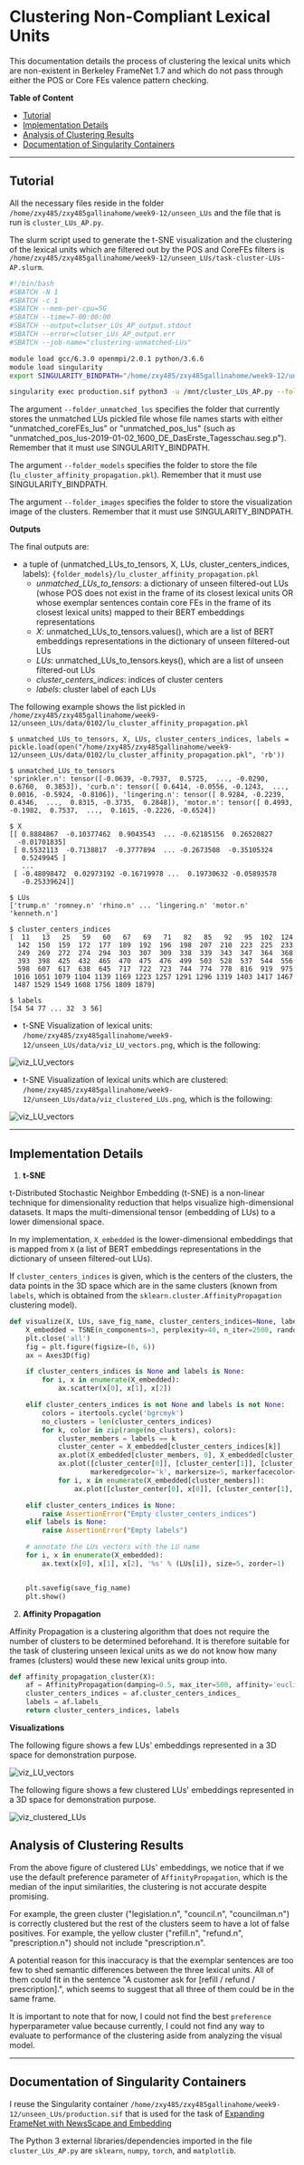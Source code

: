 # Clustering Non-Compliant Lexical Units

This documentation details the process of clustering the lexical units which are non-existent in Berkeley FrameNet 1.7 and which do not pass through either the POS or Core FEs valence pattern checking.

**Table of Content**
- [Tutorial](#tutorial)
- [Implementation Details](#implementation-details)
- [Analysis of Clustering Results](#analysis-of-clustering-results)
- [Documentation of Singularity Containers](#documentation-of-singularity-containers)

---
## Tutorial
All the necessary files reside in the folder `/home/zxy485/zxy485gallinahome/week9-12/unseen_LUs` and the file that is run is `cluster_LUs_AP.py`.

The slurm script used to generate the t-SNE visualization and the clustering of the lexical units which are filtered out by the POS and CoreFEs filters is `/home/zxy485/zxy485gallinahome/week9-12/unseen_LUs/task-cluster-LUs-AP.slurm`.

```bash
#!/bin/bash
#SBATCH -N 1
#SBATCH -c 1
#SBATCH --mem-per-cpu=5G
#SBATCH --time=7-00:00:00
#SBATCH --output=clutser_LUs_AP_output.stdout
#SBATCH --error=clutser_LUs_AP_output.err
#SBATCH --job-name="clustering-unmatched-LUs"

module load gcc/6.3.0 openmpi/2.0.1 python/3.6.6
module load singularity
export SINGULARITY_BINDPATH="/home/zxy485/zxy485gallinahome/week9-12/unseen_LUs:/mnt"

singularity exec production.sif python3 -u /mnt/cluster_LUs_AP.py --folder_unmatched_lus="/mnt/data/0102" --folder_models="/mnt/data/0102" --folder_images="/mnt/data" > './data/0102/clutser_LUs_AP_output.out'
```

The argument `--folder_unmatched_lus` specifies the folder that currently stores the unmatched LUs pickled file whose file names starts with either "unmatched_coreFEs_lus" or "unmatched_pos_lus" (such as "unmatched_pos_lus-2019-01-02_1600_DE_DasErste_Tagesschau.seg.p"). Remember that it must use SINGULARITY_BINDPATH.

The argument `--folder_models` specifies the folder to store the file (`lu_cluster_affinity_propagation.pkl`). Remember that it must use SINGULARITY_BINDPATH.

The argument `--folder_images` specifies the folder to store the visualization image of the clusters. Remember that it must use SINGULARITY_BINDPATH.

**Outputs**

The final outputs are:

- a tuple of (unmatched_LUs_to_tensors, X, LUs, cluster_centers_indices, labels): `{folder_models}/lu_cluster_affinity_propagation.pkl`
  - *unmatched_LUs_to_tensors*: a dictionary of unseen filtered-out LUs (whose POS does not exist in the frame of its closest lexical units OR whose exemplar sentences contain core FEs in the frame of its closest lexical units) mapped to their BERT embeddings representations
  - *X*: unmatched_LUs_to_tensors.values(), which are a list of BERT embeddings representations in the dictionary of unseen filtered-out LUs
  - *LUs*: unmatched_LUs_to_tensors.keys(), which are a list of unseen filtered-out LUs
  - *cluster_centers_indices*: indices of cluster centers
  - *labels*: cluster label of each LUs

The following example shows the list pickled in `/home/zxy485/zxy485gallinahome/week9-12/unseen_LUs/data/0102/lu_cluster_affinity_propagation.pkl`
```
$ unmatched_LUs_to_tensors, X, LUs, cluster_centers_indices, labels = pickle.load(open("/home/zxy485/zxy485gallinahome/week9-12/unseen_LUs/data/0102/lu_cluster_affinity_propagation.pkl", 'rb'))

$ unmatched_LUs_to_tensors
'sprinkler.n': tensor([-0.0639, -0.7937,  0.5725,  ..., -0.0290,  0.6760,  0.3853]), 'curb.n': tensor([ 0.6414, -0.0556, -0.1243,  ...,  0.0016, -0.5924, -0.8106]), 'lingering.n': tensor([ 0.9284, -0.2239,  0.4346,  ...,  0.8315, -0.3735,  0.2848]), 'motor.n': tensor([ 0.4993, -0.1982,  0.7537,  ...,  0.1615, -0.2226, -0.6524])

$ X
[[ 0.8884867  -0.10377462  0.9043543  ... -0.62185156  0.26520827
  -0.01701835]
 [ 0.5532113  -0.7138817  -0.3777894  ... -0.2673508  -0.35105324
   0.5249945 ]
   ...
 [ -0.48098472  0.02973192 -0.16719978 ...  0.19730632 -0.05893578
   -0.25339624]]
   
$ LUs
['trump.n' 'romney.n' 'rhino.n' ... 'lingering.n' 'motor.n' 'kenneth.n']

$ cluster_centers_indices
[  11   13   25   59   60   67   69   71   82   85   92   95  102  124
  142  150  159  172  177  189  192  196  198  207  210  223  225  233
  249  269  272  274  294  303  307  309  338  339  343  347  364  368
  393  398  425  432  465  470  475  476  499  503  528  537  544  556
  598  607  617  638  645  717  722  723  744  774  778  816  919  975
 1016 1051 1079 1104 1139 1169 1223 1257 1291 1296 1319 1403 1417 1467
 1487 1529 1549 1608 1756 1809 1879]
 
$ labels
[54 54 77 ... 32  3 56]
```

- t-SNE Visualization of lexical units: `/home/zxy485/zxy485gallinahome/week9-12/unseen_LUs/data/viz_LU_vectors.png`, which is the following:

![viz_LU_vectors](https://github.com/yongzx/GSoC-2019-FrameNet/blob/master/images/tutorial_viz_LU_vectors.png)

- t-SNE Visualization of lexical units which are clustered: `/home/zxy485/zxy485gallinahome/week9-12/unseen_LUs/data/viz_clustered_LUs.png`, which is the following:

![viz_LU_vectors](https://github.com/yongzx/GSoC-2019-FrameNet/blob/master/images/tutorial_viz_clustered_LUs.png)

---

## Implementation Details

1. **t-SNE**

t-Distributed Stochastic Neighbor Embedding (t-SNE) is a non-linear technique for dimensionality reduction that helps visualize high-dimensional datasets. It maps the multi-dimensional tensor (embedding of LUs) to a lower dimensional space.

In my implementation, `X_embedded` is the lower-dimensional embeddings that is mapped from `X` (a list of BERT embeddings representations in the dictionary of unseen filtered-out LUs). 

If `cluster_centers_indices` is given, which is the centers of the clusters, the data points in the 3D space which are in the same clusters (known from `labels`, which is obtained from the `sklearn.cluster.AffinityPropagation` clustering model).

```python
def visualize(X, LUs, save_fig_name, cluster_centers_indices=None, labels=None):
    X_embedded = TSNE(n_components=3, perplexity=40, n_iter=2500, random_state=23).fit_transform(X)
    plt.close('all')
    fig = plt.figure(figsize=(6, 6))
    ax = Axes3D(fig)

    if cluster_centers_indices is None and labels is None:
        for i, x in enumerate(X_embedded):
            ax.scatter(x[0], x[1], x[2])

    elif cluster_centers_indices is not None and labels is not None:
        colors = itertools.cycle('bgrcmyk')
        no_clusters = len(cluster_centers_indices)
        for k, color in zip(range(no_clusters), colors):
            cluster_members = labels == k
            cluster_center = X_embedded[cluster_centers_indices[k]]
            ax.plot(X_embedded[cluster_members, 0], X_embedded[cluster_members, 1], X_embedded[cluster_members, 2], color + '.')
            ax.plot([cluster_center[0]], [cluster_center[1]], [cluster_center[2]], 'o',
                    markeredgecolor='k', markersize=5, markerfacecolor=color)
            for i, x in enumerate(X_embedded[cluster_members]):
                ax.plot([cluster_center[0], x[0]], [cluster_center[1], x[1]], [cluster_center[2], x[2]], color)

    elif cluster_centers_indices is None:
        raise AssertionError("Empty cluster_centers_indices")
    elif labels is None:
        raise AssertionError("Empty labels")

    # annotate the LUs vectors with the LU name
    for i, x in enumerate(X_embedded):
        ax.text(x[0], x[1], x[2], '%s' % (LUs[i]), size=5, zorder=1)


    plt.savefig(save_fig_name)
    plt.show()
```

2. **Affinity Propagation**

Affinity Propagation is a clustering algorithm that does not require the number of clusters to be determined beforehand. It is therefore suitable for the task of clustering unseen lexical units as we do not know how many frames (clusters) would these new lexical units group into. 

```python
def affinity_propagation_cluster(X):
    af = AffinityPropagation(damping=0.5, max_iter=500, affinity='euclidean').fit(X)
    cluster_centers_indices = af.cluster_centers_indices_
    labels = af.labels_
    return cluster_centers_indices, labels
```


**Visualizations**

The following figure shows a few LUs' embeddings represented in a 3D space for demonstration purpose.

![viz_LU_vectors](https://github.com/yongzx/GSoC-2019-FrameNet/blob/master/images/viz_LU_vectors.png)

The following figure shows a few  clustered LUs' embeddings represented in a 3D space for demonstration purpose.

![viz_clustered_LUs](https://github.com/yongzx/GSoC-2019-FrameNet/blob/master/images/viz_clustered_LUs.png)



## Analysis of Clustering Results

From the above figure of clustered LUs' embeddings, we notice that if we use the default preference parameter of `AffinityPropagation`, which is the median of the input similarities, the clustering is not accurate despite promising.

For example, the green cluster ("legislation.n", "council.n", "councilman.n") is correctly clustered but the rest of the clusters seem to have a lot of false positives. For example, the yellow cluster ("refill.n", "refund.n", "prescription.n") should not include "prescription.n". 

A potential reason for this inaccuracy is that the exemplar sentences are too few to shed semantic differences between the three lexical units. All of them could fit in the sentence "A customer ask for [refill / refund / prescription].", which seems to suggest that all three of them could be in the same frame.

It is important to note that for now, I could not find the best `preference` hyperparameter value because currently, I could not find any way to evaluate to performance of the clustering aside from analyzing the visual model. 


---
## Documentation of Singularity Containers
I reuse the Singularity container `/home/zxy485/zxy485gallinahome/week9-12/unseen_LUs/production.sif` that is used for the task of [Expanding FrameNet with NewsScape and Embedding](https://github.com/yongzx/GSoC-2019-FrameNet/blob/master/Documentation%20-%20Expanding%20FrameNet%20with%20NewsScape%20and%20Embedding.md#documentation-of-creating-singularity-containers)

The Python 3 external libraries/dependencies imported in the file `cluster_LUs_AP.py` are `sklearn`, `numpy`, `torch`, and `matplotlib`.
